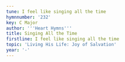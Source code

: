 ```yaml
---
tune: I feel like singing all the time
hymnnumber: '232'
key: C Major
author: '''Heart Hymns'''
title: Singing All the Time
firstline: I feel like singing all the time
topic: 'Living His Life: Joy of Salvation'
year: '-'
---
```

